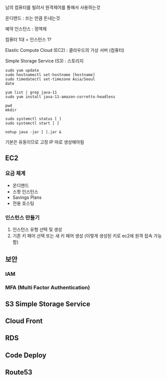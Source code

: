 남의 컴퓨터를 빌려서 원격제어를 통해서 사용하는것

온디맨드 : 쓰는 만큼 돈내는것

예약 인스턴스 : 정액제

컴퓨터 1대 = 인스턴스 1?

Elastic Compute Cloud (EC2) : 클라우드의 가상 서버 (컴퓨터)

Simple Storage Service (S3) : 스토리지



```
sudo yum update
sudo hostnamectl set-hostname [hostname]
sudo timedatectl set-timezone Asia/Seoul
date

yum list | grep java-11
sudo yum install java-11-amazon-corretto-headless

pwd
mkdir

sudo systemctl status [ ]
sudo systemctl start [ ]

nohup java -jar [ ].jar &
```

기본은 유동이므로 고정 IP 따로 생성해야됨



## EC2

### 요금 체계
- 온디맨드
- 스팟 인스턴스
- Savings Plans
- 전용 호스팅

### 인스턴스 만들기

1. 인스턴스 유형 선택 및 생성
2. 기존 키 페어 선택 또는 새 키 페어 생성 (이렇게 생성된 키로 ec2에 원격 접속 가능함)

## 보안

### IAM

### MFA (Multi Factor Authentication)

## S3 Simple Storage Service

## Cloud Front

## RDS

## Code Deploy

## Route53
